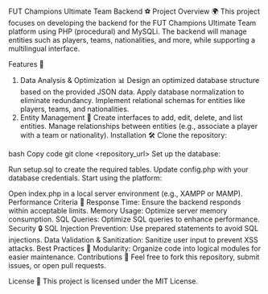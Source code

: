 FUT Champions Ultimate Team Backend ⚽
Project Overview 🌍
This project focuses on developing the backend for the FUT Champions Ultimate Team platform using PHP (procedural) and MySQLi. The backend will manage entities such as players, teams, nationalities, and more, while supporting a multilingual interface.

Features 🔧
1. Data Analysis & Optimization 📊
Design an optimized database structure based on the provided JSON data.
Apply database normalization to eliminate redundancy.
Implement relational schemas for entities like players, teams, and nationalities.
2. Entity Management 👥
Create interfaces to add, edit, delete, and list entities.
Manage relationships between entities (e.g., associate a player with a team or nationality).
Installation 🛠️
Clone the repository:

bash
Copy code
git clone <repository_url>
Set up the database:

Run setup.sql to create the required tables.
Update config.php with your database credentials.
Start using the platform:

Open index.php in a local server environment (e.g., XAMPP or MAMP).
Performance Criteria 🚀
Response Time: Ensure the backend responds within acceptable limits.
Memory Usage: Optimize server memory consumption.
SQL Queries: Optimize SQL queries to enhance performance.
Security 🔒
SQL Injection Prevention: Use prepared statements to avoid SQL injections.
Data Validation & Sanitization: Sanitize user input to prevent XSS attacks.
Best Practices 📝
Modularity: Organize code into logical modules for easier maintenance.
Contributions 🤝
Feel free to fork this repository, submit issues, or open pull requests.

License 📝
This project is licensed under the MIT License.